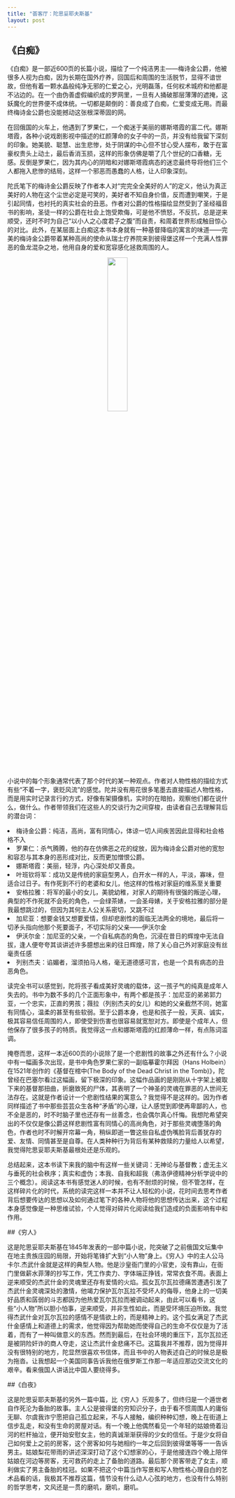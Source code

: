 ```yaml
---
title: "荟客厅：陀思妥耶夫斯基"
layout: post
---
```


## 《白痴》

<p> 《白痴》是一部近600页的长篇小说，描绘了一个纯洁男主——梅诗金公爵，他被很多人视为白痴，因为长期在国外疗养，回国后和周围的生活脱节，显得不谙世故，但他有着一颗水晶般纯净无邪的仁爱之心，光明磊落，任何权术城府和他都是不沾边的。在一个由伪善虚假编织成的罗网里，一旦有人捅破那层薄薄的遮掩，这妖魔化的世界便不成体统。一切都是颠倒的：善良成了白痴，仁爱变成无用。而最终梅诗金公爵也没能撼动这张根深蒂固的网。

<p> 在回俄国的火车上，他遇到了罗果仁，一个痴迷于美丽的娜斯塔霞的富二代。娜斯塔霞，各种小说戏剧影视中描述的红颜薄命的女子中的一员，并没有给我留下深刻的印象。她美貌、聪慧、出生悲惨，处于阴谋的中心但不甘心受人摆布，敢于在富豪权贵头上动土，最后香消玉损，这样的形象仿佛是嚼了几个世纪的口香糖，无感。反倒是罗果仁，因为其内心的阴暗和对娜斯塔霞病态的迷恋最终导将他们三个人都拖入悲惨的结局，这样一个邪恶而愚蠢的人格，让人印象深刻。

<p> 陀氏笔下的梅诗金公爵反映了作者本人对“完完全全美好的人”的定义，他认为真正美好的人物在这个尘世必定是可笑的，美好者不知自身价值，反而遭到嘲笑，于是引起同情，也衬托的真实社会的丑恶。作者对公爵的性格描绘显然受到了圣经福音书的影响，圣徒一样的公爵在社会上饱受欺侮，可是他不愤怒，不反抗，总是逆来顺受，还时不时为自己“以小人之心度君子之腹”而自责，和周着世界形成触目惊心的对比。此外，在某层面上白痴这本书本身就有一种基督降临的寓言的味道——完美的梅诗金公爵带着某种高尚的使命从瑞士疗养院来到彼得堡这样一个充满人性罪恶的鱼龙混杂之地，他用自身的爱和宽容感化拯救周围的人。

<p align="center">
  <img src="http://linhui.org/images/posts/idiot.png"  width="30%" />
</p>

<p> 小说中的每个形象通常代表了那个时代的某一种观点。作者对人物性格的描绘方式有些“不着一字，褒贬风流”的感觉。陀并没有用花很多笔墨去直接描述人物性格，而是用实时记录言行的方式，好像有架摄像机，实时的在暗拍，观察他们都在说什么，做什么。作者带领我们在这些人的交谈行为之间穿梭，由读者自己去理解背后的潜台词：</p> 

<li> 梅诗金公爵：纯洁，高尚，富有同情心，体谅一切人间疾苦因此显得和社会格格不入</li>
<li>罗果仁：杀气腾腾，他的存在仿佛恶之花的绽放，因为梅诗金公爵对他的宽恕和容忍与其本身的恶形成对比，反而更加憎恨公爵。</li>
<li>娜斯塔霞：美丽，轻浮，内心深处却又善良。</li>
<li>叶班钦将军：成功又是传统的家庭型男人，白开水一样的人，平淡，寡味，但适合过日子。有作死到不行的老婆和女儿，他这样的性格对家庭的维系至关重要</li>
<li>安格拉雅：将军的最小的女儿，美貌幼稚，对家人的期待有很强的叛逆心理，典型的不作死就不会死的角色，一会绿茶婊，一会圣母婊，关于安格拉雅的部分是我最想跳过的，但因为其何主人公关系密切，又跳不过</li>
<li>加尼亚：想要金钱又想要爱情，但却悲剧性的面临无法两全的境地，最后将一切矛头指向他那个死要面子，不切实际的父亲——伊沃尔金</li>
<li>伊沃尔金：加尼亚的父亲，一个自私病态的角色，沉浸在昔日的辉煌中无法自拔，逢人便夸夸其谈讲述许多臆想出来的往日辉煌，除了关心自己外对家庭没有丝毫责任感</li>
<li>列别杰夫：谄媚者，溜须拍马人格，毫无道德感可言，也是一个具有病态的丑恶角色。</li>

<p> 读完全书可以感觉到，陀将孩子看成美好灵魂的载体，这一孩子气的纯真是成年人失去的。书中为数不多的几个正面形象中，有两个都是孩子：加尼亚的弟弟郭力亚，一个忠实，正直的男孩；薇拉（列别杰夫的女儿）和她的父亲截然不同，她富有同情心，温柔的甚至有些软弱。至于公爵本身，也是和孩子一般，天真、诚实，极其容易信任周围的人，即使受到伤害也很容易就宽恕对方。即使是个成年人，但他保存了很多孩子的特质。我觉得这一点和娜斯塔霞的红颜薄命一样，有点陈词滥调。

<p> 掩卷而思，这样一本近600页的小说除了是一个悲剧性的故事之外还有什么？小说中有一幅画多次出现，是书中角色罗果仁家的一副临摹霍尔拜因（Hans Holbein）在1521年创作的《基督在棺中(The Body of the Dead Christ in the Tomb)》，陀曾经在巴塞尔看过这幅画，留下极深的印象。这幅作品画的是刚刚从十字架上被取下来的基督那扭曲，折磨致死的尸体，其表明了一个神圣的灵魂在罪恶的人世间无法存在。这就是作者设计一个悲剧性结果的寓意么？我觉得不是这样的。因为作者同样描述了书中那些芸芸众生各种“矛盾”的心理，让人感觉到即使再卑鄙的人，也不全是恶的，时不时脑子里也还存有一丝善念，也会偶尔真心忏悔。我想陀希望突出的不仅仅是像公爵这样悲剧性富有同情心的高尚角色，对于那些灵魂堕落的角色，作者也时不时解开帘幕一角，稍纵即逝一瞥这些自私虚伪嘴脸背后善犹存的爱、友情、同情甚至是自尊。在人类种种行为背后有某种救赎的力量给人以希望，我觉得陀思妥耶夫斯基最根处还是乐观的。

<p> 总结起来，这本书读下来我的脑中有这样一些关键词：无神论与基督教；虚无主义与垂死的社会秩序；真实和虚伪；本我、自我和超我（弗洛伊德精神分析学说中的三个概念）。阅读这本书有感觉迷人的时候，也有不耐烦的时候，但不管怎样，在这样碎片化的时代，系统的读完这样一本并不让人轻松的小说，花时间去思考作者背后想要传达的思想以及如何通过笔下的各种人物将他的思想传达出来，这个过程本身感觉像是一种思维试验，个人觉得对碎片化阅读给我们造成的负面影响有中和作用。

##《穷人》

<p>这是陀思妥耶夫斯基在1845年发表的一部中篇小说，陀突破了之前俄国文坛集中在地主贵族庄园的局限，开始将笔锋扩大到“小人物”身上。《穷人》中的主人公马卡尔.杰武什金就是这样的典型人物。他是沙皇衙门里的小官吏，没有靠山，在衙门里做薪水菲薄的抄写工作，凭工作卖力、字体端正挣钱，常常衣食不周。表面上逆来顺受的杰武什金的灵魂里还存有爱情的火焰。孤女瓦尔瓦拉德痛苦遭遇引发了杰武什金灵魂深处的激情，他竭力保护瓦尔瓦拉不受坏人的侮辱，他身上的一切美好品质和孱弱的斗志都因为他热爱瓦尔瓦拉而被调动起来，由此可以看书，这些“小人物”所以胆小怕事，逆来顺受，并非生性如此，而是受环境压迫所致。我觉得杰武什金对瓦尔瓦拉的感情不是情欲上的，而是精神上的。这个孤女满足了杰武什金感情上和道德上的需求，他觉得因为帮助她而使得自己的生命不仅仅是为了活着，而有了一种叫做意义的东西。然而到最后，在社会环境的重压下，瓦尔瓦拉还是被阴险奸诈的商人夺走，这让杰武什金悲痛不已。这篇我并不推荐，因为觉得并没有很特别的地方，陀显然很喜欢书信体，而且书中的人物表述自己的时候总是极为拖沓。让我想起一个美国同事告诉我他在俄罗斯工作那一年适应那边交流文化的艰辛。看来俄国人讲话比中国人要绕得多。


##《白夜》

<p>这是陀思妥耶夫斯基的另外一篇中篇，比《穷人》乐观多了，但终归是一个遁世者自作死沦为备胎的故事。主人公是彼得堡的穷知识分子，由于看不惯周围人的庸俗无聊、尔虞我诈宁愿把自己孤立起来，不与人接触，编织种种幻想，晚上在街道上信步乱走，和没有生命的房屋对话。有一个晚上他偶然看见一个年轻的姑娘倚着沿河的栏杆抽泣，便开始安慰女主，他的真诚渐渐获得的少女的信任。于是少女将自己如何爱上之前的房客，这个房客如何与她相约一年之后回到彼得堡等等一一告诉男主。姑娘梨花带雨的讲述深深打动了这个幻想家的心，于是他接连四个晚上陪伴姑娘在河边等房客，无可救药的走上了备胎的道路。最后那个房客带走了女主，顺利做实了男主备胎的桂冠。如果不把这个中篇当作写景和写人物性格心理自白的艺术品看的话，我极其不推荐这篇，情节没有什么动人心弦的地方，也没有什么特别的哲学思考，文风还是一贯的磨叽，磨叽，磨叽。


